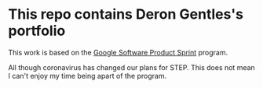 # This repo contains Deron Gentles's portfolio

This work is based on the [Google Software Product Sprint](https://g.co/softwareproductsprint) program.

All though coronavirus has changed our plans for STEP. This does not mean I can't enjoy my time being apart of the program.
